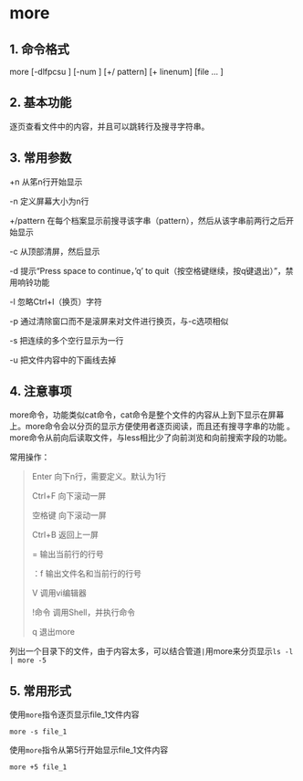 # more

## 1. 命令格式

more [-dlfpcsu ] [-num ] [+/ pattern] [+ linenum] [file ... ]

## 2. 基本功能

逐页查看文件中的内容，并且可以跳转行及搜寻字符串。

## 3. 常用参数

+n      从笫n行开始显示

-n       定义屏幕大小为n行

+/pattern 在每个档案显示前搜寻该字串（pattern），然后从该字串前两行之后开始显示  

-c       从顶部清屏，然后显示

-d       提示“Press space to continue，’q’ to quit（按空格键继续，按q键退出）”，禁用响铃功能

-l        忽略Ctrl+l（换页）字符

-p       通过清除窗口而不是滚屏来对文件进行换页，与-c选项相似

-s       把连续的多个空行显示为一行

-u       把文件内容中的下画线去掉

## 4. 注意事项

more命令，功能类似cat命令，cat命令是整个文件的内容从上到下显示在屏幕上。more命令会以分页的显示方便使用者逐页阅读，而且还有搜寻字串的功能 。more命令从前向后读取文件，与less相比少了向前浏览和向前搜索字段的功能。

常用操作：

> Enter    向下n行，需要定义。默认为1行
>
> Ctrl+F   向下滚动一屏
>
> 空格键  向下滚动一屏
>
> Ctrl+B  返回上一屏
>
> =       输出当前行的行号
>
> ：f     输出文件名和当前行的行号
>
> V      调用vi编辑器
>
> !命令   调用Shell，并执行命令
>
> q       退出more

列出一个目录下的文件，由于内容太多，可以结合管道`|`用more来分页显示`ls -l  | more -5`

## 5. 常用形式

使用`more`指令逐页显示file_1文件内容

```console
more -s file_1
```

使用`more`指令从第5行开始显示file_1文件内容

```console
more +5 file_1
```
